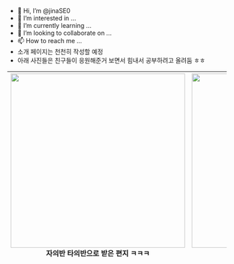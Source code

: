 - 👋 Hi, I’m @jinaSE0
- 👀 I’m interested in ...
- 🌱 I’m currently learning ...
- 💞️ I’m looking to collaborate on ...
- 📫 How to reach me ...
- 소개 페이지는 천천히 작성할 예정
- 아래 사진들은 친구들이 응원해준거 보면서 힘내서 공부하려고 올려둠 ㅎㅎ


<div align="center">
<table>
<thead>
  <tr>
    <th>
      <div>
       
<img src="https://user-images.githubusercontent.com/109025674/204686937-899961f8-b5aa-4ec4-bcb0-c9527d59147b.jpg" width="400" height="400"/>
      </div>
     자의반 타의반으로 받은 편지 ㅋㅋㅋ
    </th>
    <th>
      <div>
       <img src="https://user-images.githubusercontent.com/109025674/204686942-574064fe-0ae5-4fdd-8787-40537fde682d.jpg" width="400" height="400" />
      </div>
     친구가 만들어준 칭찬감옥 짤
    </th>
  </tr>
</thead>
</tbody>
</table>






<!---
jinaSE0/jinaSE0 is a ✨ special ✨ repository because its `README.md` (this file) appears on your GitHub profile.
You can click the Preview link to take a look at your changes.
--->
